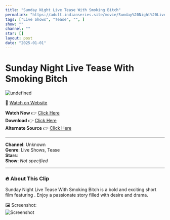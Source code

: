 ```yaml
---
title: "Sunday Night Live Tease With Smoking Bitch"
permalink: "https://adult.indianseries.site/movie/Sunday%20Night%20Live%20Tease%20With%20Smoking%20Bitch"
tags: ["Live Shows", "Tease", "", ]
show: ""
channel: ""
star: []
layout: post
date: "2025-01-01"
---
```


# Sunday Night Live Tease With Smoking Bitch

![undefined](https://desisins.com/wp-content/uploads/2024/09/Smoking-Bitch-Live-DesiSins.com_.jpg)

🔗 [Watch on Website](https://adult.indianseries.site/movie/Sunday%20Night%20Live%20Tease%20With%20Smoking%20Bitch)

**Watch Now** 👉 [Click Here](https://adult.indianseries.site/movie/Sunday%20Night%20Live%20Tease%20With%20Smoking%20Bitch)  
**Download** 👉 [Click Here](https://adult.indianseries.site/movie/Sunday%20Night%20Live%20Tease%20With%20Smoking%20Bitch)  
**Alternate Source** 👉 [Click Here](https://adult.indianseries.site/movie/Sunday%20Night%20Live%20Tease%20With%20Smoking%20Bitch)

---

**Channel**: Unknown  
**Genre**: Live Shows, Tease  
**Stars**:   
**Show**: *Not specified*

---

### 🔥 About This Clip

Sunday Night Live Tease With Smoking Bitch is a bold and exciting short film featuring . Enjoy a passionate story filled with desire and drama.
 
🖼️ Screenshot:  
![Screenshot](https://desisins.com/wp-content/uploads/2024/09/Smoking-Bitch-Live-DesiSins.com_.jpg)
